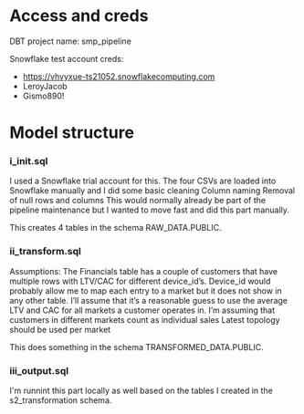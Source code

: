 # Access and creds

DBT project name: smp_pipeline 

Snowflake test account creds:
- https://vhvyxue-ts21052.snowflakecomputing.com
- LeroyJacob
- Gismo890!



# Model structure

### i_init.sql

I used a Snowflake trial account for this. The four CSVs are loaded into Snowflake manually and I did some basic cleaning
Column naming
Removal of null rows and columns 
This would normally already be part of the pipeline maintenance but I wanted to move fast and did this part manually.

This creates 4 tables in the schema RAW_DATA.PUBLIC.

### ii_transform.sql

Assumptions:
The Financials table has a couple of customers that have multiple rows with LTV/CAC for different device_id’s. Device_id would probably allow me to map each entry to a market but it does not show in any other table. I’ll assume that it’s a reasonable guess to use the average LTV and CAC for all markets a customer operates in.
I’m assuming that customers in different markets count as individual sales
Latest topology should be used per market

This does something in the schema TRANSFORMED_DATA.PUBLIC.

### iii_output.sql

I'm runnint this part locally as well based on the tables I created in the s2_transformation schema.






